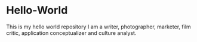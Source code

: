 # Hello-World
This is my hello world repository
I am a writer, photographer, marketer, film critic, application conceptualizer and culture analyst.
